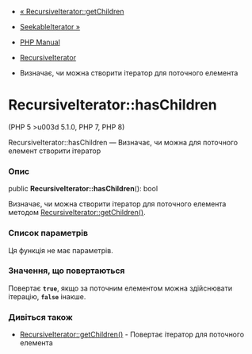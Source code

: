 - [«
RecursiveIterator::getChildren](recursiveiterator.getchildren.md)
- [SeekableIterator »](class.seekableiterator.md)

- [PHP Manual](index.md)
- [RecursiveIterator](class.recursiveiterator.md)
- Визначає, чи можна створити ітератор для поточного елемента

# RecursiveIterator::hasChildren

(PHP 5 \>u003d 5.1.0, PHP 7, PHP 8)

RecursiveIterator::hasChildren — Визначає, чи можна для поточного
елемент створити ітератор

### Опис

public **RecursiveIterator::hasChildren**(): bool

Визначає, чи можна створити ітератор для поточного елемента методом
[RecursiveIterator::getChildren()](recursiveiterator.getchildren.md).

### Список параметрів

Ця функція не має параметрів.

### Значення, що повертаються

Повертає **`true`**, якщо за поточним елементом можна здійснювати
ітерацію, **`false`** інакше.

### Дивіться також

- [RecursiveIterator::getChildren()](recursiveiterator.getchildren.md) -
Повертає ітератор для поточного елемента
